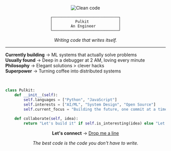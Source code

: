 <div align="center">

![Clean code](https://media.giphy.com/media/ZVik7pBtu9dNS/giphy.gif)
    
```
┌─────────────────────────────┐
│          Pulkit             │
│        An Engineer          │
└─────────────────────────────┘
```

*Writing code that writes itself.*

</div>

---

**Currently building** → ML systems that actually solve problems  
**Usually found** → Deep in a debugger at 2 AM, loving every minute  
**Philosophy** → Elegant solutions > clever hacks  
**Superpower** → Turning coffee into distributed systems  

<br>

```python
class Pulkit:
    def __init__(self):
        self.languages = ["Python", "JavaScript"]
        self.interests = ["AI/ML", "System Design", "Open Source"]
        self.current_focus = "Building the future, one commit at a time"
    
    def collaborate(self, idea):
        return "Let's build it" if self.is_interesting(idea) else "Let's make it interesting"
```

<div align="center">

**Let's connect** → [Drop me a line](mailto:your-email@domain.com)

*The best code is the code you don't have to write.*

</div>

